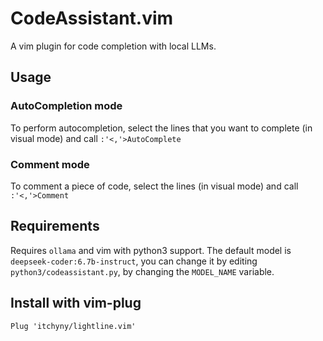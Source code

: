 # CodeAssistant.vim
A vim plugin for code completion with local LLMs.

<script async id="asciicast-569727" src="https://asciinema.org/a/Cn6qlS0RU8RqM17smGdu1nrom"></script>
<script async id="asciicast-569727" src="https://asciinema.org/a/vGxgwxjt4WptNJTfDUOS95R6p"></script>

## Usage
### AutoCompletion mode
To perform autocompletion, select the lines that you want to complete (in visual mode) and call `:'<,'>AutoComplete`

### Comment mode
To comment a piece of code, select the lines (in visual mode) and call `:'<,'>Comment`

## Requirements
Requires `ollama` and vim with python3 support.
The default model is `deepseek-coder:6.7b-instruct`, you can change it by editing `python3/codeassistant.py`, by changing the `MODEL_NAME` variable.

## Install with vim-plug
```
Plug 'itchyny/lightline.vim'
```
